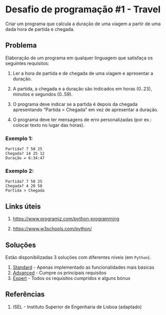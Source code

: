 # Desafio de programação #1 - Travel

Criar um programa que calcula a duração de uma viagem a partir de uma dada hora de partida e chegada.

## Problema
Elaboração de um programa em qualquer linguagem que satisfaça os seguintes requisitos:
1. Ler a hora de partida e de chegada de uma viagem e apresentar a duração.

2. A partida, a chegada e a duração são indicados em horas (0..23), minutos e segundos (0..59).

3. O programa deve indicar se a partida é depois da chegada apresentando “Partida > Chegada” em vez de apresentar a duração.

4. O programa deve ter mensagens de erro personalizadas (por ex.: colocar texto no lugar das horas).

### Exemplo 1:
    Partida? 7 50 25
    Chegada? 14 25 12
    Duração = 6:34:47

### Exemplo 2:
    Partida? 7 50 25
    Chegada? 4 20 58
    Partida > Chegada

## Links úteis
1. https://www.programiz.com/python-programming

2. https://www.w3schools.com/python/

## Soluções
Estão disponibilizadas 3 soluções com diferentes níveis (em `Python`).
1. [Standard](./soluções/travel_standard.py) - Apenas implementado as funcionalidades mais básicas
2. [Advanced](./soluções/travel_advanced.py) - Cumpre os principais requisitos
3. [Expert](./soluções/travel_expert.py) - Todos os requisitos cumpridos e alguns bónus

## Referências
1. ISEL - Instituto Superior de Engenharia de Lisboa (adaptado)